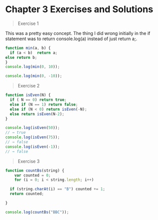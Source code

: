 # Chapter 3 Exercises and Solutions
>Exercise 1

This was a pretty easy concept. The thing I did wrong initially in the if statement was to return console.log(a) instead of just return a;.

```Javascript
function min(a, b) {
  if (a < b)  return a;
else return b;
}
console.log(min(0, 10));

console.log(min(0, -10));
```
>Exercise 2
```Javascript
function isEven(N) {
  if ( N == 0) return true;
  else if (N == 1) return false;
  else if (N < 0) return isEven(-N);
  else return isEven(N-2);
}

console.log(isEven(50));
// → true
console.log(isEven(75));
// → false
console.log(isEven(-1));
// → false
```
>Exercise 3

```Javascript
function countBs(string) {  	
  	var counted = 0;
	for (i = 0; i < string.length; i++)

  if (string.charAt(i) == "B") counted += 1;
  return counted;

}

console.log(countBs("BBC"));
```
